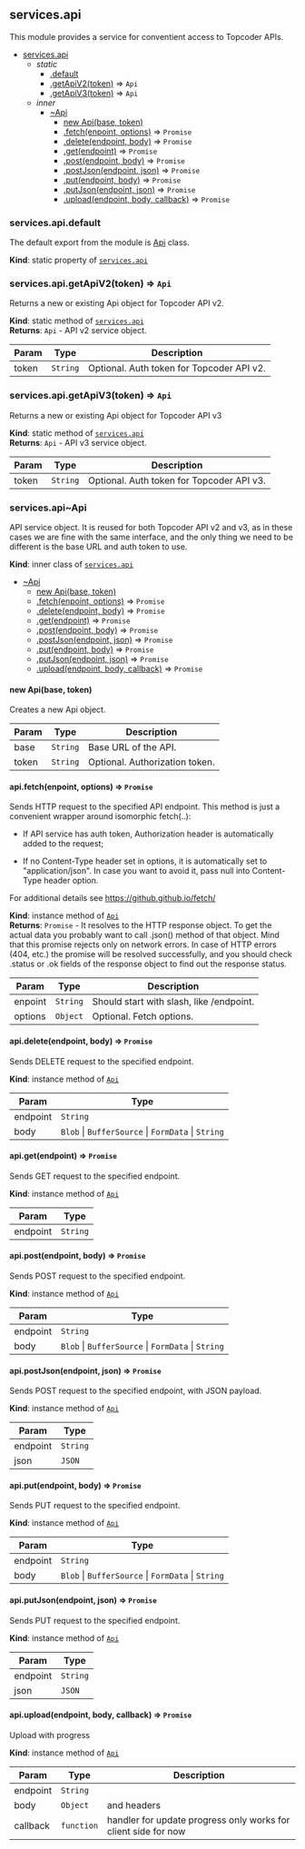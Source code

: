 <a name="module_services.api"></a>

## services.api
This module provides a service for conventient access to Topcoder APIs.


* [services.api](#module_services.api)
    * _static_
        * [.default](#module_services.api.default)
        * [.getApiV2(token)](#module_services.api.getApiV2) ⇒ <code>Api</code>
        * [.getApiV3(token)](#module_services.api.getApiV3) ⇒ <code>Api</code>
    * _inner_
        * [~Api](#module_services.api..Api)
            * [new Api(base, token)](#new_module_services.api..Api_new)
            * [.fetch(enpoint, options)](#module_services.api..Api+fetch) ⇒ <code>Promise</code>
            * [.delete(endpoint, body)](#module_services.api..Api+delete) ⇒ <code>Promise</code>
            * [.get(endpoint)](#module_services.api..Api+get) ⇒ <code>Promise</code>
            * [.post(endpoint, body)](#module_services.api..Api+post) ⇒ <code>Promise</code>
            * [.postJson(endpoint, json)](#module_services.api..Api+postJson) ⇒ <code>Promise</code>
            * [.put(endpoint, body)](#module_services.api..Api+put) ⇒ <code>Promise</code>
            * [.putJson(endpoint, json)](#module_services.api..Api+putJson) ⇒ <code>Promise</code>
            * [.upload(endpoint, body, callback)](#module_services.api..Api+upload) ⇒ <code>Promise</code>

<a name="module_services.api.default"></a>

### services.api.default
The default export from the module is
 [Api](#module_services.api..Api) class.

**Kind**: static property of [<code>services.api</code>](#module_services.api)  
<a name="module_services.api.getApiV2"></a>

### services.api.getApiV2(token) ⇒ <code>Api</code>
Returns a new or existing Api object for Topcoder API v2.

**Kind**: static method of [<code>services.api</code>](#module_services.api)  
**Returns**: <code>Api</code> - API v2 service object.  

| Param | Type | Description |
| --- | --- | --- |
| token | <code>String</code> | Optional. Auth token for Topcoder API v2. |

<a name="module_services.api.getApiV3"></a>

### services.api.getApiV3(token) ⇒ <code>Api</code>
Returns a new or existing Api object for Topcoder API v3

**Kind**: static method of [<code>services.api</code>](#module_services.api)  
**Returns**: <code>Api</code> - API v3 service object.  

| Param | Type | Description |
| --- | --- | --- |
| token | <code>String</code> | Optional. Auth token for Topcoder API v3. |

<a name="module_services.api..Api"></a>

### services.api~Api
API service object. It is reused for both Topcoder API v2 and v3,
as in these cases we are fine with the same interface, and the only
thing we need to be different is the base URL and auth token to use.

**Kind**: inner class of [<code>services.api</code>](#module_services.api)  

* [~Api](#module_services.api..Api)
    * [new Api(base, token)](#new_module_services.api..Api_new)
    * [.fetch(enpoint, options)](#module_services.api..Api+fetch) ⇒ <code>Promise</code>
    * [.delete(endpoint, body)](#module_services.api..Api+delete) ⇒ <code>Promise</code>
    * [.get(endpoint)](#module_services.api..Api+get) ⇒ <code>Promise</code>
    * [.post(endpoint, body)](#module_services.api..Api+post) ⇒ <code>Promise</code>
    * [.postJson(endpoint, json)](#module_services.api..Api+postJson) ⇒ <code>Promise</code>
    * [.put(endpoint, body)](#module_services.api..Api+put) ⇒ <code>Promise</code>
    * [.putJson(endpoint, json)](#module_services.api..Api+putJson) ⇒ <code>Promise</code>
    * [.upload(endpoint, body, callback)](#module_services.api..Api+upload) ⇒ <code>Promise</code>

<a name="new_module_services.api..Api_new"></a>

#### new Api(base, token)
Creates a new Api object.


| Param | Type | Description |
| --- | --- | --- |
| base | <code>String</code> | Base URL of the API. |
| token | <code>String</code> | Optional. Authorization token. |

<a name="module_services.api..Api+fetch"></a>

#### api.fetch(enpoint, options) ⇒ <code>Promise</code>
Sends HTTP request to the specified API endpoint. This method is just
a convenient wrapper around isomorphic fetch(..):

 - If API service has auth token, Authorization header is automatically
   added to the request;

 - If no Content-Type header set in options, it is automatically set to
   "application/json". In case you want to avoid it, pass null into
   Content-Type header option.

For additional details see https://github.github.io/fetch/

**Kind**: instance method of [<code>Api</code>](#module_services.api..Api)  
**Returns**: <code>Promise</code> - It resolves to the HTTP response object. To get the
 actual data you probably want to call .json() method of that object.
 Mind that this promise rejects only on network errors. In case of
 HTTP errors (404, etc.) the promise will be resolved successfully,
 and you should check .status or .ok fields of the response object
 to find out the response status.  

| Param | Type | Description |
| --- | --- | --- |
| enpoint | <code>String</code> | Should start with slash, like /endpoint. |
| options | <code>Object</code> | Optional. Fetch options. |

<a name="module_services.api..Api+delete"></a>

#### api.delete(endpoint, body) ⇒ <code>Promise</code>
Sends DELETE request to the specified endpoint.

**Kind**: instance method of [<code>Api</code>](#module_services.api..Api)  

| Param | Type |
| --- | --- |
| endpoint | <code>String</code> | 
| body | <code>Blob</code> \| <code>BufferSource</code> \| <code>FormData</code> \| <code>String</code> | 

<a name="module_services.api..Api+get"></a>

#### api.get(endpoint) ⇒ <code>Promise</code>
Sends GET request to the specified endpoint.

**Kind**: instance method of [<code>Api</code>](#module_services.api..Api)  

| Param | Type |
| --- | --- |
| endpoint | <code>String</code> | 

<a name="module_services.api..Api+post"></a>

#### api.post(endpoint, body) ⇒ <code>Promise</code>
Sends POST request to the specified endpoint.

**Kind**: instance method of [<code>Api</code>](#module_services.api..Api)  

| Param | Type |
| --- | --- |
| endpoint | <code>String</code> | 
| body | <code>Blob</code> \| <code>BufferSource</code> \| <code>FormData</code> \| <code>String</code> | 

<a name="module_services.api..Api+postJson"></a>

#### api.postJson(endpoint, json) ⇒ <code>Promise</code>
Sends POST request to the specified endpoint, with JSON payload.

**Kind**: instance method of [<code>Api</code>](#module_services.api..Api)  

| Param | Type |
| --- | --- |
| endpoint | <code>String</code> | 
| json | <code>JSON</code> | 

<a name="module_services.api..Api+put"></a>

#### api.put(endpoint, body) ⇒ <code>Promise</code>
Sends PUT request to the specified endpoint.

**Kind**: instance method of [<code>Api</code>](#module_services.api..Api)  

| Param | Type |
| --- | --- |
| endpoint | <code>String</code> | 
| body | <code>Blob</code> \| <code>BufferSource</code> \| <code>FormData</code> \| <code>String</code> | 

<a name="module_services.api..Api+putJson"></a>

#### api.putJson(endpoint, json) ⇒ <code>Promise</code>
Sends PUT request to the specified endpoint.

**Kind**: instance method of [<code>Api</code>](#module_services.api..Api)  

| Param | Type |
| --- | --- |
| endpoint | <code>String</code> | 
| json | <code>JSON</code> | 

<a name="module_services.api..Api+upload"></a>

#### api.upload(endpoint, body, callback) ⇒ <code>Promise</code>
Upload with progress

**Kind**: instance method of [<code>Api</code>](#module_services.api..Api)  

| Param | Type | Description |
| --- | --- | --- |
| endpoint | <code>String</code> |  |
| body | <code>Object</code> | and headers |
| callback | <code>function</code> | handler for update progress only works for client side for now |

